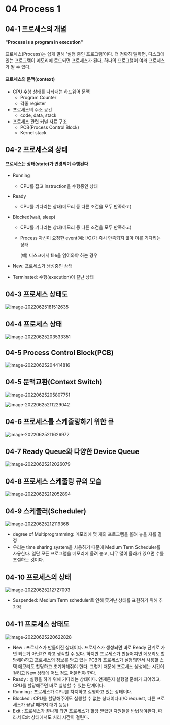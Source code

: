 # 04 Process 1

## 04-1 프로세스의 개념

#### "Process is a program in execution"

프로세스(Process)는 쉽게 말해 '실행 중인 프로그램'이다. 더 정확히 말하면, 디스크에 있는 프로그램이 메모리에 로드되면 프로세스가 된다. 하나의 프로그램이 여러 프로세스가 될 수 있다.

#### 프로세스의 문맥(context)

- CPU 수행 상태를 나타내는 하드웨어 문맥
  - Program Counter
  - 각종 register
- 프로세스의 주소 공간
  - code, data, stack
- 프로세스 관련 커널 자료 구조
  - PCB(Process Control Block)
  - Kernel stack



## 04-2 프로세스의 상태

#### 프로세스는 상태(state)가 변경되며 수행된다

- Running

  - CPU를 잡고 instruction을 수행중인 상태

- Ready

  - CPU를 기다리는 상태(메모리 등 다른 조건을 모두 만족하고)

- Blocked(wait, sleep)

  - CPU를 기다리는 상태(메모리 등 다른 조건을 모두 만족하고)

  - Process 자신이 요청한 event(예: I/O)가 즉시 만족되지 않아 이를 기다리는 상태

    (예) 디스크에서 file을 읽어와야 하는 경우



- New: 프로세스가 생성중인 상태
- Terminated: 수행(execution)이 끝난 상태



## 04-3 프로세스 상태도

![image-20220625181512635](04%20Process%201.assets/image-20220625181512635.png)



## 04-4 프로세스 상태

![image-20220625203533351](04%20Process%201.assets/image-20220625203533351.png)



## 04-5 Process Control Block(PCB)

![image-20220625204414816](04%20Process%201.assets/image-20220625204414816.png)



## 04-5 문맥교환(Context Switch)

![image-20220625205807751](04%20Process%201.assets/image-20220625205807751.png)

![image-20220625211229042](04%20Process%201.assets/image-20220625211229042.png)



## 04-6 프로세스를 스케줄링하기 위한 큐

![image-20220625211626972](04%20Process%201.assets/image-20220625211626972.png)



## 04-7 Ready Queue와 다양한 Device Queue

![image-20220625212026079](04%20Process%201.assets/image-20220625212026079.png)



## 04-8 프로세스 스케줄링 큐의 모습

![image-20220625212052894](04%20Process%201.assets/image-20220625212052894.png)



## 04-9 스케줄러(Scheduler)

![image-20220625212119368](04%20Process%201.assets/image-20220625212119368.png)



- degree of Multiprogramming: 메모리에 몇 개의 프로그램을 올려 놓을 지를 결정
- 우리는 time sharing system을 사용하기 때문에 Medium Term Scheduler를 사용한다. 일단 모든 프로그램을 메모리에 올려 놓고, 너무 많이 올라가 있으면 수를 조절하는 것이다. 



## 04-10 프로세스의 상태

![image-20220625212727093](04%20Process%201.assets/image-20220625212727093.png)

- Suspended: Medium Term scheduler로 인해 쫓겨난 상태를 표현하기 위해 추가됨



## 04-11 프로세스 상태도

![image-20220625220622828](04%20Process%201.assets/image-20220625220622828.png)

- New : 프로세스가 만들어진 상태이다. 프로세스가 생성되면 바로 Ready 단계로 가면 되는거 아닌가? 라고 생각할 수 있다. 하지만 프로세스가 만들어지면 메모리도 할당해야하고 프로세스의 정보를 담고 있는 PCB와 프로세스가 실행되면서 사용할 스택 메모리도 할당하고 초기화해줘야 한다. 그렇기 때문에 프로세스 생성에는 시간이 걸리고 New 상태에 어느 정도 머물러야 한다.
- Ready : 실행을 하기 위해 기다리는 상태이다. 언제든지 실행할 준비가 되어있고, CPU를 할당해주면 바로 실행할 수 있는 단계이다.
- Running : 프로세스가 CPU를 차지하고 실행하고 있는 상태이다.
- Blocked : CPU를 할당해주어도 실행할 수 없는 상태이다.(I/O request, 다른 프로세스가 끝날 때까지 대기 등등)
- Exit : 프로세스가 끝나게 되면 프로세스가 할당 받았던 자원들을 반납해야한다. 따라서 Exit 상태에서도 처리 시간이 걸린다.